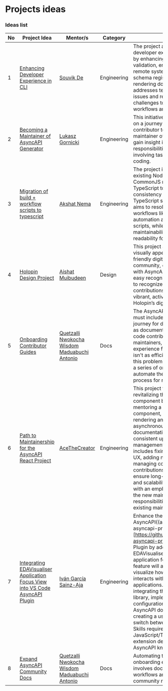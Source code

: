 # Projects ideas


### Ideas list
| No | Project Idea | Mentor/s | Category | Scope |
| --- | --- | --- | --- | --- |
| 1 | [Enhancing Developer Experience in CLI](https://github.com/orgs/asyncapi/discussions/1361#discussioncomment-10498762) | [Souvik De](https://github.com/souvikns) | Engineering | The project aims to improve the developer experience in the CLI by enhancing AsyncAPI file validation, enabling sync with remote systems, supporting schema registry publishing, and rendering documentation. It also addresses test case execution issues and resolves other DX challenges to streamline workflows and optimize usability. |
| 2 | [Becoming a Maintainer of AsyncAPI Generator](https://github.com/orgs/asyncapi/discussions/1361#discussioncomment-10520123) | [Lukasz Gornicki](https://github.com/derberg) | Engineering | This initiative aims to guide you on a journey from being a contributor to becoming a maintainer of the project. You'll gain insight into the responsibilities of a maintainer, involving tasks beyond mere coding. |
| 3 |[Migration of build + workflow scripts to typescript](https://github.com/orgs/asyncapi/discussions/1361#discussioncomment-10524236) | [Akshat Nema](https://github.com/AKSHATNEMA) | Engineering | The project involves migrating existing Node.js scripts to CommonJS modules in TypeScript to maintain consistency with the Next.js 14 + TypeScript setup. This migration aims to resolve issues affecting workflows like meeting automation and blog creation scripts, while improving code maintainability, scalability, and readability for contributors. |
| 4 |[Holopin Design Project](https://github.com/orgs/asyncapi/discussions/1361#discussioncomment-10529752) | [Aishat Muibudeen](https://github.com/Mayaleeeee) | Design | This project aims to create visually appealing and user-friendly digital badges for our community, ensuring alignment with AsyncAPI's branding and easy recognizability. The goal is to recognize member contributions and creating a vibrant, active community with Holopin’s digital badges. |
| 5 |[Onboarding Contributor Guides](https://github.com/orgs/asyncapi/discussions/1361#discussioncomment-10610947) | [Quetzalli](https://github.com/quetzalliwrites) [Nwokocha Wisdom Maduabuchi](https://github.com/wise4rmgod)  [Antonio](https://github.com/bandantonio)  | Docs | The AsyncAPI documentation must include a persona-driven journey for different roles, such as documentation contributors, code contributors, ambassadors, maintainers, etc. The onboarding experience for new contributors isn't as efficient yet, and to solve this problem, we need to develop a series of onboarding guides to automate the onboarding process for new contributors. |
| 6 |[Path to Maintainership for the AsyncAPI React Project](https://github.com/orgs/asyncapi/discussions/1361#discussioncomment-10811342) | [AceTheCreator](https://github.com/acethecreator)  | Engineering | This project focuses on revitalizing the AsyncAPI React component by onboarding and mentoring a new maintainer. The component, essential for rendering and validating asynchronous API documentation, requires consistent updates and active management. The scope includes fixing bugs, enhancing UX, adding new features, and managing community contributions. The goal is to ensure long-term maintainability and scalability of the project, with an emphasis on mentoring the new maintainer to take on full responsibilities alongside the existing maintainer. |
| 7 |[Integrating EDAVisualiser Application Focus View into VS Code AsyncAPI Plugin](https://github.com/orgs/asyncapi/discussions/1361#discussioncomment-10540858) | [Iván García Sainz-Aja](https://github.com/ivangsa)  | Engineering | Enhance the VS Code AsyncAPI((asyncapi/vs-asyncapi-preview)[https://github.com/asyncapi/vs-asyncapi-preview/issues/235]) Plugin by adding EDAVisualiser's[EDAVisualiser] application focus view. This new feature will allow users to visualize how an application interacts with other defined applications. The project involves integrating the EDAVisualiser library, implementing a configuration system for related AsyncAPI documents, and creating a user interface to switch between preview modes. Skills required include JavaScript/TypeScript, VS Code extension development, and AsyncAPI knowledge. |
| 8 |[Expand AsyncAPI Community Docs](https://github.com/orgs/asyncapi/discussions/1361#discussioncomment-10818908) | [Quetzalli](https://github.com/quetzalliwrites) [Nwokocha Wisdom Maduabuchi](https://github.com/wise4rmgod)  [Antonio](https://github.com/bandantonio)  | Docs | Automating the AsyncAPI onboarding experience also involves documenting important workflows and processes for community members involved. |
